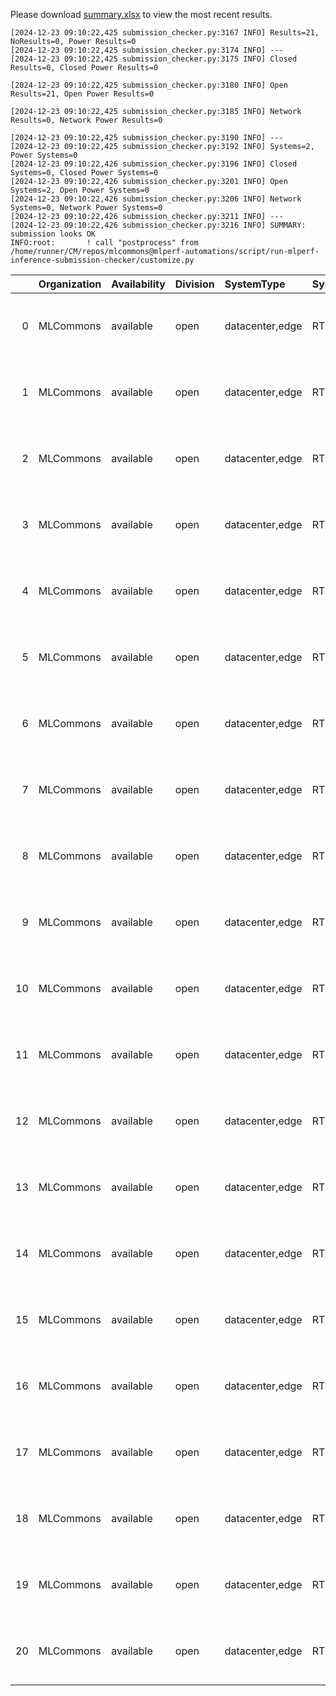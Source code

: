 Please download [summary.xlsx](summary.xlsx) to view the most recent results. 
 ```
[2024-12-23 09:10:22,425 submission_checker.py:3167 INFO] Results=21, NoResults=0, Power Results=0
[2024-12-23 09:10:22,425 submission_checker.py:3174 INFO] ---
[2024-12-23 09:10:22,425 submission_checker.py:3175 INFO] Closed Results=0, Closed Power Results=0

[2024-12-23 09:10:22,425 submission_checker.py:3180 INFO] Open Results=21, Open Power Results=0

[2024-12-23 09:10:22,425 submission_checker.py:3185 INFO] Network Results=0, Network Power Results=0

[2024-12-23 09:10:22,425 submission_checker.py:3190 INFO] ---
[2024-12-23 09:10:22,425 submission_checker.py:3192 INFO] Systems=2, Power Systems=0
[2024-12-23 09:10:22,426 submission_checker.py:3196 INFO] Closed Systems=0, Closed Power Systems=0
[2024-12-23 09:10:22,426 submission_checker.py:3201 INFO] Open Systems=2, Open Power Systems=0
[2024-12-23 09:10:22,426 submission_checker.py:3206 INFO] Network Systems=0, Network Power Systems=0
[2024-12-23 09:10:22,426 submission_checker.py:3211 INFO] ---
[2024-12-23 09:10:22,426 submission_checker.py:3216 INFO] SUMMARY: submission looks OK
INFO:root:       ! call "postprocess" from /home/runner/CM/repos/mlcommons@mlperf-automations/script/run-mlperf-inference-submission-checker/customize.py

```

|    | Organization   | Availability   | Division   | SystemType      | SystemName   | Platform                                                       | Model        | MlperfModel   | Scenario     |       Result | Accuracy              |   number_of_nodes | host_processor_model_name            |   host_processors_per_node |   host_processor_core_count | accelerator_model_name   |   accelerators_per_node | Location                                                                                                        | framework   | operating_system                                |   notes |   compliance |   errors | version   |   inferred | has_power   | Units        | weight_data_types   |
|---:|:---------------|:---------------|:-----------|:----------------|:-------------|:---------------------------------------------------------------|:-------------|:--------------|:-------------|-------------:|:----------------------|------------------:|:-------------------------------------|---------------------------:|----------------------------:|:-------------------------|------------------------:|:----------------------------------------------------------------------------------------------------------------|:------------|:------------------------------------------------|--------:|-------------:|---------:|:----------|-----------:|:------------|:-------------|:--------------------|
|  0 | MLCommons      | available      | open       | datacenter,edge | RTX4090x2    | RTX4090x2-nvidia_original-gpu-tensorrt-vdefault-default_config | resnet50     | resnet        | MultiStream  |     0.502795 | acc: 76.064           |                 1 | Intel(R) Xeon(R) w7-2495X            |                          1 |                          24 | NVIDIA GeForce RTX 4090  |                       2 | open/MLCommons/results/RTX4090x2-nvidia_original-gpu-tensorrt-vdefault-default_config/resnet50/multistream      | TensorRT    | Ubuntu 20.04 (linux-6.8.0-49-generic-glibc2.31) |     nan |            1 |        0 | v5.0      |          0 | False       | Latency (ms) | int8                |
|  1 | MLCommons      | available      | open       | datacenter,edge | RTX4090x2    | RTX4090x2-nvidia_original-gpu-tensorrt-vdefault-default_config | resnet50     | resnet        | Server       | 73744        | acc: 76.078           |                 1 | Intel(R) Xeon(R) w7-2495X            |                          1 |                          24 | NVIDIA GeForce RTX 4090  |                       2 | open/MLCommons/results/RTX4090x2-nvidia_original-gpu-tensorrt-vdefault-default_config/resnet50/server           | TensorRT    | Ubuntu 20.04 (linux-6.8.0-49-generic-glibc2.31) |     nan |            1 |        0 | v5.0      |          0 | False       | Queries/s    | int8                |
|  2 | MLCommons      | available      | open       | datacenter,edge | RTX4090x2    | RTX4090x2-nvidia_original-gpu-tensorrt-vdefault-default_config | resnet50     | resnet        | SingleStream |     0.303433 | acc: 76.064           |                 1 | Intel(R) Xeon(R) w7-2495X            |                          1 |                          24 | NVIDIA GeForce RTX 4090  |                       2 | open/MLCommons/results/RTX4090x2-nvidia_original-gpu-tensorrt-vdefault-default_config/resnet50/singlestream     | TensorRT    | Ubuntu 20.04 (linux-6.8.0-49-generic-glibc2.31) |     nan |            1 |        0 | v5.0      |          0 | False       | Latency (ms) | int8                |
|  3 | MLCommons      | available      | open       | datacenter,edge | RTX4090x2    | RTX4090x2-nvidia_original-gpu-tensorrt-vdefault-default_config | resnet50     | resnet        | Offline      | 88086.9      | acc: 76.078           |                 1 | Intel(R) Xeon(R) w7-2495X            |                          1 |                          24 | NVIDIA GeForce RTX 4090  |                       2 | open/MLCommons/results/RTX4090x2-nvidia_original-gpu-tensorrt-vdefault-default_config/resnet50/offline          | TensorRT    | Ubuntu 20.04 (linux-6.8.0-49-generic-glibc2.31) |     nan |            1 |        0 | v5.0      |          0 | False       | Samples/s    | int8                |
|  4 | MLCommons      | available      | open       | datacenter,edge | RTX4090x2    | RTX4090x2-nvidia_original-gpu-tensorrt-vdefault-default_config | bert-99.9    | bert-99.9     | SingleStream |     2.17312  | F1: 90.88109554940347 |                 1 | Intel(R) Xeon(R) w7-2495X            |                          1 |                          24 | NVIDIA GeForce RTX 4090  |                       2 | open/MLCommons/results/RTX4090x2-nvidia_original-gpu-tensorrt-vdefault-default_config/bert-99.9/singlestream    | TensorRT    | Ubuntu 20.04 (linux-6.8.0-49-generic-glibc2.31) |     nan |            1 |        0 | v5.0      |          0 | False       | Latency (ms) | fp16                |
|  5 | MLCommons      | available      | open       | datacenter,edge | RTX4090x2    | RTX4090x2-nvidia_original-gpu-tensorrt-vdefault-default_config | bert-99.9    | bert-99.9     | Offline      |  3347.07     | F1: 90.8832407068292  |                 1 | Intel(R) Xeon(R) w7-2495X            |                          1 |                          24 | NVIDIA GeForce RTX 4090  |                       2 | open/MLCommons/results/RTX4090x2-nvidia_original-gpu-tensorrt-vdefault-default_config/bert-99.9/offline         | TensorRT    | Ubuntu 20.04 (linux-6.8.0-49-generic-glibc2.31) |     nan |            1 |        0 | v5.0      |          0 | False       | Samples/s    | fp16                |
|  6 | MLCommons      | available      | open       | datacenter,edge | RTX4090x2    | RTX4090x2-nvidia_original-gpu-tensorrt-vdefault-default_config | 3d-unet-99.9 | 3d-unet-99.9  | SingleStream |   430.193    | DICE: 0.86236         |                 1 | Intel(R) Xeon(R) w7-2495X            |                          1 |                          24 | NVIDIA GeForce RTX 4090  |                       2 | open/MLCommons/results/RTX4090x2-nvidia_original-gpu-tensorrt-vdefault-default_config/3d-unet-99.9/singlestream | TensorRT    | Ubuntu 20.04 (linux-6.8.0-49-generic-glibc2.31) |     nan |            1 |        0 | v5.0      |          0 | False       | Latency (ms) | int8                |
|  7 | MLCommons      | available      | open       | datacenter,edge | RTX4090x2    | RTX4090x2-nvidia_original-gpu-tensorrt-vdefault-default_config | 3d-unet-99.9 | 3d-unet-99.9  | Offline      |     8.32587  | DICE: 0.86236         |                 1 | Intel(R) Xeon(R) w7-2495X            |                          1 |                          24 | NVIDIA GeForce RTX 4090  |                       2 | open/MLCommons/results/RTX4090x2-nvidia_original-gpu-tensorrt-vdefault-default_config/3d-unet-99.9/offline      | TensorRT    | Ubuntu 20.04 (linux-6.8.0-49-generic-glibc2.31) |     nan |            1 |        0 | v5.0      |          0 | False       | Samples/s    | int8                |
|  8 | MLCommons      | available      | open       | datacenter,edge | RTX4090x2    | RTX4090x2-nvidia_original-gpu-tensorrt-vdefault-default_config | bert-99      | bert-99       | SingleStream |     1.03372  | F1: 90.26682135974633 |                 1 | Intel(R) Xeon(R) w7-2495X            |                          1 |                          24 | NVIDIA GeForce RTX 4090  |                       2 | open/MLCommons/results/RTX4090x2-nvidia_original-gpu-tensorrt-vdefault-default_config/bert-99/singlestream      | TensorRT    | Ubuntu 20.04 (linux-6.8.0-49-generic-glibc2.31) |     nan |            1 |        0 | v5.0      |          0 | False       | Latency (ms) | int8                |
|  9 | MLCommons      | available      | open       | datacenter,edge | RTX4090x2    | RTX4090x2-nvidia_original-gpu-tensorrt-vdefault-default_config | bert-99      | bert-99       | Offline      |  8285        | F1: 90.15673510616978 |                 1 | Intel(R) Xeon(R) w7-2495X            |                          1 |                          24 | NVIDIA GeForce RTX 4090  |                       2 | open/MLCommons/results/RTX4090x2-nvidia_original-gpu-tensorrt-vdefault-default_config/bert-99/offline           | TensorRT    | Ubuntu 20.04 (linux-6.8.0-49-generic-glibc2.31) |     nan |            1 |        0 | v5.0      |          0 | False       | Samples/s    | int8                |
| 10 | MLCommons      | available      | open       | datacenter,edge | RTX4090x1    | RTX4090x1-nvidia_original-gpu-tensorrt-vdefault-default_config | resnet50     | resnet        | MultiStream  |     0.467192 | acc: 76.064           |                 1 | 13th Gen Intel(R) Core(TM) i9-13900K |                          1 |                          24 | NVIDIA GeForce RTX 4090  |                       1 | open/MLCommons/results/RTX4090x1-nvidia_original-gpu-tensorrt-vdefault-default_config/resnet50/multistream      | TensorRT    | Ubuntu 20.04 (linux-6.8.0-49-generic-glibc2.31) |     nan |            1 |        0 | v5.0      |          0 | False       | Latency (ms) | int8                |
| 11 | MLCommons      | available      | open       | datacenter,edge | RTX4090x1    | RTX4090x1-nvidia_original-gpu-tensorrt-vdefault-default_config | resnet50     | resnet        | Server       | 35357.7      | acc: 76.078           |                 1 | 13th Gen Intel(R) Core(TM) i9-13900K |                          1 |                          24 | NVIDIA GeForce RTX 4090  |                       1 | open/MLCommons/results/RTX4090x1-nvidia_original-gpu-tensorrt-vdefault-default_config/resnet50/server           | TensorRT    | Ubuntu 20.04 (linux-6.8.0-49-generic-glibc2.31) |     nan |            1 |        0 | v5.0      |          0 | False       | Queries/s    | int8                |
| 12 | MLCommons      | available      | open       | datacenter,edge | RTX4090x1    | RTX4090x1-nvidia_original-gpu-tensorrt-vdefault-default_config | resnet50     | resnet        | SingleStream |     0.277232 | acc: 76.064           |                 1 | 13th Gen Intel(R) Core(TM) i9-13900K |                          1 |                          24 | NVIDIA GeForce RTX 4090  |                       1 | open/MLCommons/results/RTX4090x1-nvidia_original-gpu-tensorrt-vdefault-default_config/resnet50/singlestream     | TensorRT    | Ubuntu 20.04 (linux-6.8.0-49-generic-glibc2.31) |     nan |            1 |        0 | v5.0      |          0 | False       | Latency (ms) | int8                |
| 13 | MLCommons      | available      | open       | datacenter,edge | RTX4090x1    | RTX4090x1-nvidia_original-gpu-tensorrt-vdefault-default_config | resnet50     | resnet        | Offline      | 43780.4      | acc: 76.078           |                 1 | 13th Gen Intel(R) Core(TM) i9-13900K |                          1 |                          24 | NVIDIA GeForce RTX 4090  |                       1 | open/MLCommons/results/RTX4090x1-nvidia_original-gpu-tensorrt-vdefault-default_config/resnet50/offline          | TensorRT    | Ubuntu 20.04 (linux-6.8.0-49-generic-glibc2.31) |     nan |            1 |        0 | v5.0      |          0 | False       | Samples/s    | int8                |
| 14 | MLCommons      | available      | open       | datacenter,edge | RTX4090x1    | RTX4090x1-nvidia_original-gpu-tensorrt-vdefault-default_config | bert-99.9    | bert-99.9     | Server       |  1414.95     | F1: 90.89127264236201 |                 1 | 13th Gen Intel(R) Core(TM) i9-13900K |                          1 |                          24 | NVIDIA GeForce RTX 4090  |                       1 | open/MLCommons/results/RTX4090x1-nvidia_original-gpu-tensorrt-vdefault-default_config/bert-99.9/server          | TensorRT    | Ubuntu 20.04 (linux-6.8.0-49-generic-glibc2.31) |     nan |            1 |        0 | v5.0      |          0 | False       | Queries/s    | fp16                |
| 15 | MLCommons      | available      | open       | datacenter,edge | RTX4090x1    | RTX4090x1-nvidia_original-gpu-tensorrt-vdefault-default_config | bert-99.9    | bert-99.9     | Offline      |  1686.36     | F1: 90.8832407068292  |                 1 | 13th Gen Intel(R) Core(TM) i9-13900K |                          1 |                          24 | NVIDIA GeForce RTX 4090  |                       1 | open/MLCommons/results/RTX4090x1-nvidia_original-gpu-tensorrt-vdefault-default_config/bert-99.9/offline         | TensorRT    | Ubuntu 20.04 (linux-6.8.0-49-generic-glibc2.31) |     nan |            1 |        0 | v5.0      |          0 | False       | Samples/s    | fp16                |
| 16 | MLCommons      | available      | open       | datacenter,edge | RTX4090x1    | RTX4090x1-nvidia_original-gpu-tensorrt-vdefault-default_config | 3d-unet-99.9 | 3d-unet-99.9  | SingleStream |   433.76     | DICE: 0.86236         |                 1 | 13th Gen Intel(R) Core(TM) i9-13900K |                          1 |                          24 | NVIDIA GeForce RTX 4090  |                       1 | open/MLCommons/results/RTX4090x1-nvidia_original-gpu-tensorrt-vdefault-default_config/3d-unet-99.9/singlestream | TensorRT    | Ubuntu 20.04 (linux-6.8.0-49-generic-glibc2.31) |     nan |            1 |        0 | v5.0      |          0 | False       | Latency (ms) | int8                |
| 17 | MLCommons      | available      | open       | datacenter,edge | RTX4090x1    | RTX4090x1-nvidia_original-gpu-tensorrt-vdefault-default_config | 3d-unet-99.9 | 3d-unet-99.9  | Offline      |     4.16825  | DICE: 0.86236         |                 1 | 13th Gen Intel(R) Core(TM) i9-13900K |                          1 |                          24 | NVIDIA GeForce RTX 4090  |                       1 | open/MLCommons/results/RTX4090x1-nvidia_original-gpu-tensorrt-vdefault-default_config/3d-unet-99.9/offline      | TensorRT    | Ubuntu 20.04 (linux-6.8.0-49-generic-glibc2.31) |     nan |            1 |        0 | v5.0      |          0 | False       | Samples/s    | int8                |
| 18 | MLCommons      | available      | open       | datacenter,edge | RTX4090x1    | RTX4090x1-nvidia_original-gpu-tensorrt-vdefault-default_config | bert-99      | bert-99       | Server       |  3841.13     | F1: 90.25897829249658 |                 1 | 13th Gen Intel(R) Core(TM) i9-13900K |                          1 |                          24 | NVIDIA GeForce RTX 4090  |                       1 | open/MLCommons/results/RTX4090x1-nvidia_original-gpu-tensorrt-vdefault-default_config/bert-99/server            | TensorRT    | Ubuntu 20.04 (linux-6.8.0-49-generic-glibc2.31) |     nan |            1 |        0 | v5.0      |          0 | False       | Queries/s    | int8                |
| 19 | MLCommons      | available      | open       | datacenter,edge | RTX4090x1    | RTX4090x1-nvidia_original-gpu-tensorrt-vdefault-default_config | bert-99      | bert-99       | SingleStream |     1.03452  | F1: 90.26682135974633 |                 1 | 13th Gen Intel(R) Core(TM) i9-13900K |                          1 |                          24 | NVIDIA GeForce RTX 4090  |                       1 | open/MLCommons/results/RTX4090x1-nvidia_original-gpu-tensorrt-vdefault-default_config/bert-99/singlestream      | TensorRT    | Ubuntu 20.04 (linux-6.8.0-49-generic-glibc2.31) |     nan |            1 |        0 | v5.0      |          0 | False       | Latency (ms) | int8                |
| 20 | MLCommons      | available      | open       | datacenter,edge | RTX4090x1    | RTX4090x1-nvidia_original-gpu-tensorrt-vdefault-default_config | bert-99      | bert-99       | Offline      |  4124.17     | F1: 90.15673510616978 |                 1 | 13th Gen Intel(R) Core(TM) i9-13900K |                          1 |                          24 | NVIDIA GeForce RTX 4090  |                       1 | open/MLCommons/results/RTX4090x1-nvidia_original-gpu-tensorrt-vdefault-default_config/bert-99/offline           | TensorRT    | Ubuntu 20.04 (linux-6.8.0-49-generic-glibc2.31) |     nan |            1 |        0 | v5.0      |          0 | False       | Samples/s    | int8                |